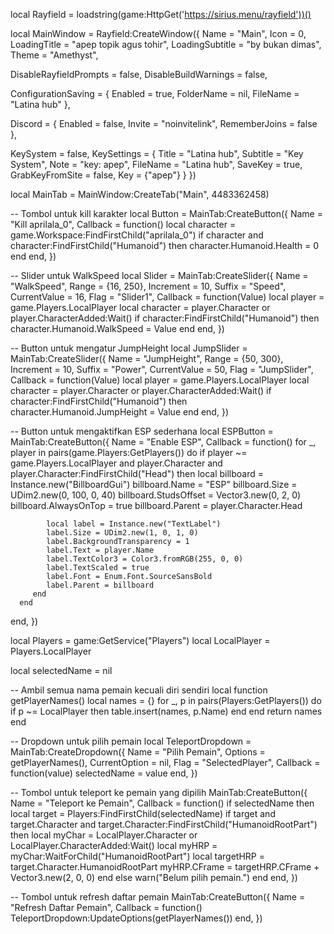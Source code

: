 local Rayfield = loadstring(game:HttpGet('https://sirius.menu/rayfield'))()

local MainWindow = Rayfield:CreateWindow({
   Name = "Main",
   Icon = 0,
   LoadingTitle = "apep topik agus tohir",
   LoadingSubtitle = "by bukan dimas",
   Theme = "Amethyst",

   DisableRayfieldPrompts = false,
   DisableBuildWarnings = false,

   ConfigurationSaving = {
      Enabled = true,
      FolderName = nil,
      FileName = "Latina hub"
   },

   Discord = {
      Enabled = false,
      Invite = "noinvitelink",
      RememberJoins = false
   },

   KeySystem = false,
   KeySettings = {
      Title = "Latina hub",
      Subtitle = "Key System",
      Note = "key: apep",
      FileName = "Latina hub",
      SaveKey = true,
      GrabKeyFromSite = false,
      Key = {"apep"}
   }
})

local MainTab = MainWindow:CreateTab("Main", 4483362458)

-- Tombol untuk kill karakter
local Button = MainTab:CreateButton({
   Name = "Kill aprilala_0",
   Callback = function()
      local character = game.Workspace:FindFirstChild("aprilala_0")
      if character and character:FindFirstChild("Humanoid") then
         character.Humanoid.Health = 0
      end
   end,
})

-- Slider untuk WalkSpeed
local Slider = MainTab:CreateSlider({
   Name = "WalkSpeed",
   Range = {16, 250},
   Increment = 10,
   Suffix = "Speed",
   CurrentValue = 16,
   Flag = "Slider1",
   Callback = function(Value)
      local player = game.Players.LocalPlayer
      local character = player.Character or player.CharacterAdded:Wait()
      if character:FindFirstChild("Humanoid") then
         character.Humanoid.WalkSpeed = Value
      end
   end,
})


-- Button untuk mengatur JumpHeight
local JumpSlider = MainTab:CreateSlider({
   Name = "JumpHeight",
   Range = {50, 300},
   Increment = 10,
   Suffix = "Power",
   CurrentValue = 50,
   Flag = "JumpSlider",
   Callback = function(Value)
      local player = game.Players.LocalPlayer
      local character = player.Character or player.CharacterAdded:Wait()
      if character:FindFirstChild("Humanoid") then
         character.Humanoid.JumpHeight = Value
      end
   end,
})

-- Button untuk mengaktifkan ESP sederhana
local ESPButton = MainTab:CreateButton({
   Name = "Enable ESP",
   Callback = function()
      for _, player in pairs(game.Players:GetPlayers()) do
         if player ~= game.Players.LocalPlayer and player.Character and player.Character:FindFirstChild("Head") then
            local billboard = Instance.new("BillboardGui")
            billboard.Name = "ESP"
            billboard.Size = UDim2.new(0, 100, 0, 40)
            billboard.StudsOffset = Vector3.new(0, 2, 0)
            billboard.AlwaysOnTop = true
            billboard.Parent = player.Character.Head

            local label = Instance.new("TextLabel")
            label.Size = UDim2.new(1, 0, 1, 0)
            label.BackgroundTransparency = 1
            label.Text = player.Name
            label.TextColor3 = Color3.fromRGB(255, 0, 0)
            label.TextScaled = true
            label.Font = Enum.Font.SourceSansBold
            label.Parent = billboard
         end
      end
   end,
})


local Players = game:GetService("Players")
local LocalPlayer = Players.LocalPlayer

local selectedName = nil

-- Ambil semua nama pemain kecuali diri sendiri
local function getPlayerNames()
   local names = {}
   for _, p in pairs(Players:GetPlayers()) do
      if p ~= LocalPlayer then
         table.insert(names, p.Name)
      end
   end
   return names
end

-- Dropdown untuk pilih pemain
local TeleportDropdown = MainTab:CreateDropdown({
   Name = "Pilih Pemain",
   Options = getPlayerNames(),
   CurrentOption = nil,
   Flag = "SelectedPlayer",
   Callback = function(value)
      selectedName = value
   end,
})

-- Tombol untuk teleport ke pemain yang dipilih
MainTab:CreateButton({
   Name = "Teleport ke Pemain",
   Callback = function()
      if selectedName then
         local target = Players:FindFirstChild(selectedName)
         if target and target.Character and target.Character:FindFirstChild("HumanoidRootPart") then
            local myChar = LocalPlayer.Character or LocalPlayer.CharacterAdded:Wait()
            local myHRP = myChar:WaitForChild("HumanoidRootPart")
            local targetHRP = target.Character.HumanoidRootPart
            myHRP.CFrame = targetHRP.CFrame + Vector3.new(2, 0, 0)
         end
      else
         warn("Belum pilih pemain.")
      end
   end,
})

-- Tombol untuk refresh daftar pemain
MainTab:CreateButton({
   Name = "Refresh Daftar Pemain",
   Callback = function()
      TeleportDropdown:UpdateOptions(getPlayerNames())
   end,
})
